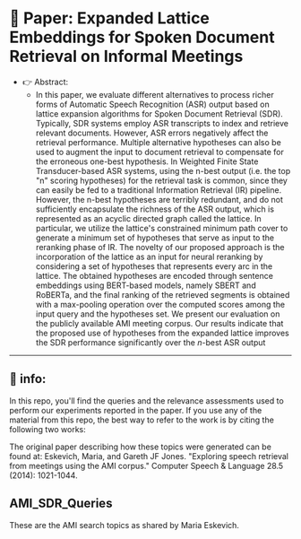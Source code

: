 
# :page_facing_up: **Paper: Expanded Lattice Embeddings for Spoken Document Retrieval on Informal Meetings**

- :point_right: Abstract:
    - In this paper, we evaluate different alternatives to process richer forms of Automatic Speech Recognition (ASR) output based on lattice expansion algorithms for Spoken Document Retrieval (SDR). Typically, SDR systems employ ASR transcripts to index and retrieve relevant documents. However, ASR errors negatively affect the retrieval performance. Multiple alternative hypotheses can also be used to augment the input to document retrieval to compensate for the erroneous one-best hypothesis. In Weighted Finite State Transducer-based ASR systems, using the n-best output (i.e. the top "n" scoring hypotheses) for the retrieval task is common, since they can easily be fed to a traditional Information Retrieval (IR) pipeline. However, the n-best hypotheses are terribly redundant, and do not sufficiently encapsulate the richness of the ASR output, which is represented as an acyclic directed graph called the lattice. In particular, we utilize the lattice's constrained minimum path cover to generate a minimum set of hypotheses that serve as input to the reranking phase of IR. The novelty of our proposed approach is the incorporation of the lattice as an input for neural reranking by considering a set of hypotheses that represents every arc in the lattice. The obtained hypotheses are encoded through sentence embeddings using BERT-based models, namely SBERT and RoBERTa, and the final ranking of the retrieved segments is obtained with a max-pooling operation over the computed scores among the input query and the hypotheses set. We present our evaluation on the publicly available AMI meeting corpus. Our results indicate that the proposed use of hypotheses from the expanded lattice improves the SDR performance significantly over the $n$-best ASR output

---
## :notebook: info:

In this repo, you'll find the queries and the relevance assessments used to perform our experiments reported in the paper. 
If you use any of the material from this repo, the best way to refer to the work is by citing the following two works:

The original paper describing how these topics were generated can be found at: 
Eskevich, Maria, and Gareth JF Jones. "Exploring speech retrieval from meetings using the AMI corpus." Computer Speech & Language 28.5 (2014): 1021-1044.



## AMI_SDR_Queries

These are the AMI search topics as shared by Maria Eskevich. 

